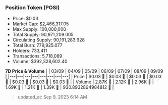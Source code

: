 
  ### Position Token (POSI)
  - Price: $0.03
  - Market Cap: $2,466,317.05
  - Max Supply: 100,000,000
  - Total Supply: 90,971,209.005
  - Circulating Supply: 90,191,283.928
  - Total Burn: 779,925.077
  - Holders: 733,411
  - Transactions: 5,718,089
  - Volume: $392,328,602.40

  **7D Price & Volume**
  | | 03&#x2F;09 | 04&#x2F;09 | 05&#x2F;09 | 06&#x2F;09 | 07&#x2F;09 | 08&#x2F;09 | 09&#x2F;09 |
  |---|---|---|---|---|---|---|---|
  | Price | $0.03 🚀 | $0.03 🚀 | $0.03 🚀 | $0.03 🔻 | $0.03 🚀 | $0.03 🚀 | $0.03 🚀 |
  | Volume | 2.87K 🔻 | 2.12K 🔻 | 2.96K 🚀 | 1.69K 🔻 | 1.21K 🔻 | 1.39K 🚀 | 930.8932894984812 🔻 |

  > updated_at: Sep 9, 2023 6:14 AM
